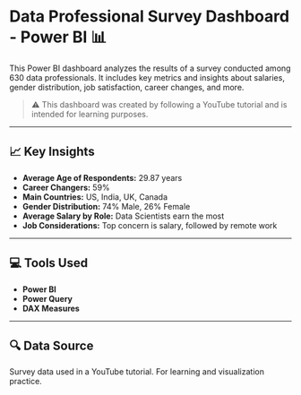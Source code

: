 # Data Professional Survey Dashboard - Power BI 📊

This Power BI dashboard analyzes the results of a survey conducted among 630 data professionals. It includes key metrics and insights about salaries, gender distribution, job satisfaction, career changes, and more.

> ⚠️ This dashboard was created by following a YouTube tutorial and is intended for learning purposes.

---

## 📈 Key Insights

- **Average Age of Respondents:** 29.87 years  
- **Career Changers:** 59%  
- **Main Countries:** US, India, UK, Canada  
- **Gender Distribution:** 74% Male, 26% Female  
- **Average Salary by Role:** Data Scientists earn the most  
- **Job Considerations:** Top concern is salary, followed by remote work

---

## 💻 Tools Used

- **Power BI**
- **Power Query**
- **DAX Measures**

---

## 🔍 Data Source

Survey data used in a YouTube tutorial. For learning and visualization practice.
